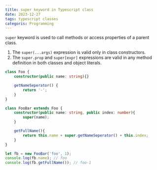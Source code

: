 ```yaml
---
title: super keyword in Typescript class
date: 2023-12-27
tags: typescript classes
categoris: Programming
---
```


`super` keyword is used to call methods or access properties of a parent class.

1. The `super(...args)` expression is valid only in class constructors.
2. The `super.prop` and `super[expr]` expressions are valid in any method definition in both classes and object literals.

```typescript
class Foo {
    constructor(public name: string){}

    getNameSeperator() {
        return '-';
    }
}

class FooBar extends Foo {
    constructor(public name: string, public index: number){
        super(name);
    }

    getFullName(){
        return this.name + super.getNameSeperator() + this.index;
    }
}

let fb = new FooBar('foo', 1);
console.log(fb.name); // foo
console.log(fb.getFullName()); // foo-1
```